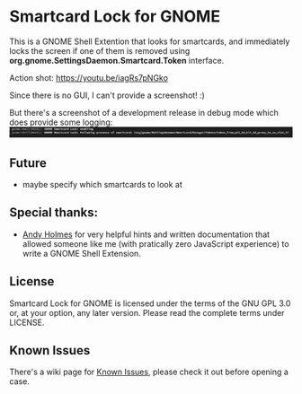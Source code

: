 # Smartcard Lock for GNOME

This is a GNOME Shell Extention that looks for smartcards, and immediately locks the screen if one of them is removed using **org.gnome.SettingsDaemon.Smartcard.Token** interface.

Action shot: https://youtu.be/iagRs7pNGko

Since there is no GUI, I can't provide a screenshot! :)

But there's a screenshot of a development release in debug mode which does provide some logging:
![screenshot of the log](images/smartcard-lock-screenshot.png)

## Future
- maybe specify which smartcards to look at


## Special thanks:

- [Andy Holmes](https://github.com/andyholmes) for very helpful hints and written documentation that allowed someone like me (with pratically zero JavaScript experience) to write a GNOME Shell Extension.

## License

Smartcard Lock for GNOME is licensed under the terms of the GNU GPL 3.0 or, at your option, any later version. Please read the complete terms under LICENSE.

## Known Issues

There's a wiki page for [Known Issues](https://github.com/rseabra/smartcard-lock/wiki/Known-Issues), please check it out before opening a case.
